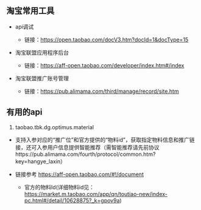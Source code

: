 ## 淘宝常用工具

* api调试
    * 链接：https://open.taobao.com/docV3.htm?docId=1&docType=15

* 淘宝联盟应用程序后台
    * 链接：https://aff-open.taobao.com/developer/index.htm#/index

* 淘宝联盟推广账号管理
    * 链接：https://pub.alimama.com/third/manage/record/site.htm

## 有用的api

1. taobao.tbk.dg.optimus.material

* 支持入参对应的“推广位”和官方提供的“物料id”，获取指定物料信息和推广链接，还可入参用户信息提供智能推荐（需智能推荐请先前协议https://pub.alimama.com/fourth/protocol/common.htm?key=hangye_laxin）


* 链接参考 https://aff-open.taobao.com/#!/document

    * 官方的物料Id(详细物料id见：https://market.m.taobao.com/app/qn/toutiao-new/index-pc.html#/detail/10628875?_k=gpov9a)